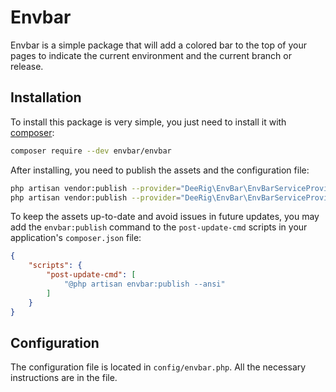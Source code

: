 # Envbar

Envbar is a simple package that will add a colored bar to the top of your pages to indicate the current environment and
the current branch or release.

## Installation

To install this package is very simple, you just need to install it with [composer](https://getcomposer.org/):

```bash
composer require --dev envbar/envbar
```

After installing, you need to publish the assets and the configuration file:

```bash
php artisan vendor:publish --provider="DeeRig\EnvBar\EnvBarServiceProvider" --tag="assets"
php artisan vendor:publish --provider="DeeRig\EnvBar\EnvBarServiceProvider" --tag="config"
```

To keep the assets up-to-date and avoid issues in future updates, you may add the `envbar:publish` command to the
`post-update-cmd` scripts in your application's `composer.json` file:

```json
{
    "scripts": {
        "post-update-cmd": [
            "@php artisan envbar:publish --ansi"
        ]
    }
}
```

## Configuration

The configuration file is located in `config/envbar.php`. All the necessary instructions are in the file.

